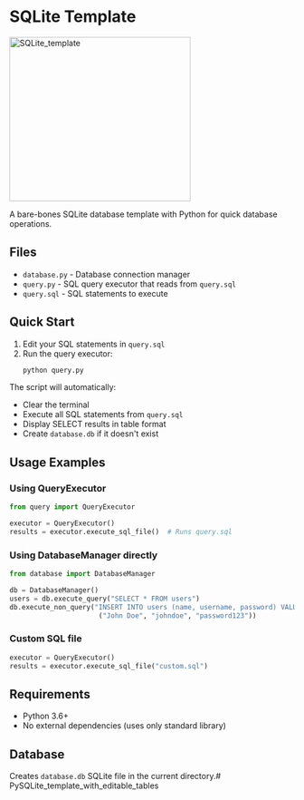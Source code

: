 # SQLite Template
<img width="320" height="290" alt="SQLite_template" src="https://github.com/user-attachments/assets/cb292f55-927f-4fdd-9891-0dbab1948402" />

A bare-bones SQLite database template with Python for quick database operations.

## Files

- `database.py` - Database connection manager
- `query.py` - SQL query executor that reads from `query.sql`
- `query.sql` - SQL statements to execute

## Quick Start

1. Edit your SQL statements in `query.sql`
2. Run the query executor:
   ```bash
   python query.py
   ```

The script will automatically:
- Clear the terminal
- Execute all SQL statements from `query.sql` 
- Display SELECT results in table format
- Create `database.db` if it doesn't exist

## Usage Examples

### Using QueryExecutor
```python
from query import QueryExecutor

executor = QueryExecutor()
results = executor.execute_sql_file()  # Runs query.sql
```

### Using DatabaseManager directly
```python
from database import DatabaseManager

db = DatabaseManager()
users = db.execute_query("SELECT * FROM users")
db.execute_non_query("INSERT INTO users (name, username, password) VALUES (?, ?, ?)", 
                      ("John Doe", "johndoe", "password123"))
```

### Custom SQL file
```python
executor = QueryExecutor()
results = executor.execute_sql_file("custom.sql")
```

## Requirements

- Python 3.6+
- No external dependencies (uses only standard library)

## Database

Creates `database.db` SQLite file in the current directory.# PySQLite_template_with_editable_tables
